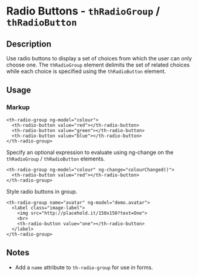 # Radio Buttons - `thRadioGroup` / `thRadioButton`

## Description

Use radio buttons to display a set of choices from which the user can only choose one. The `thRadioGroup` element delimits the set of related choices while each choice is specified using the `thRadioButton` element.

## Usage

### Markup

```
<th-radio-group ng-model="colour">
  <th-radio-button value="red"></th-radio-button>
  <th-radio-button value="green"></th-radio-button>
  <th-radio-button value="blue"></th-radio-button>
</th-radio-group>
```

Specify an optional expression to evaluate using ng-change on the `thRadioGroup` / `thRadioButton` elements.

```
<th-radio-group ng-model="colour" ng-change="colourChanged()">
  <th-radio-button value="red"></th-radio-button>
</th-radio-group>
```

Style radio buttons in group.

```    
<th-radio-group name="avatar" ng-model="demo.avatar">
  <label class="image-label">
    <img src="http://placehold.it/150x150?text=One">
    <br>
    <th-radio-button value="one"></th-radio-button>
  </label>
</th-radio-group>
```

## Notes
- Add a `name` attribute to `th-radio-group` for use in forms.


